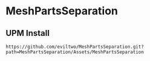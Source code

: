 # MeshPartsSeparation
 
## UPM Install
```
https://github.com/eviltwo/MeshPartsSeparation.git?path=MeshPartsSeparation/Assets/MeshPartsSeparation
```
